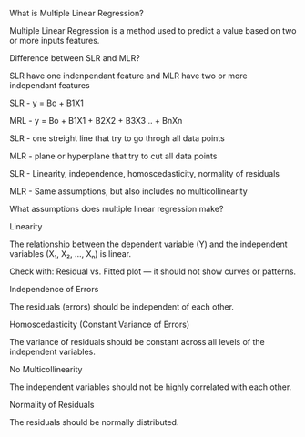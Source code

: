What is Multiple Linear Regression?

Multiple Linear Regression is a method used to predict a value based on two or more inputs features.

Difference between SLR and MLR?

SLR have one indenpendant feature and MLR have two or more independant features

SLR - y = Bo + B1X1

MRL - y = Bo + B1X1 + B2X2 + B3X3 .. + BnXn

SLR - one streight line that try to go throgh all data points

MLR - plane or hyperplane that try to cut all data points

SLR - Linearity, independence, homoscedasticity, normality of residuals

MLR - Same assumptions, but also includes no multicollinearity


What assumptions does multiple linear regression make?

Linearity

The relationship between the dependent variable (Y) and the independent variables (X₁, X₂, ..., Xₙ) is linear.

Check with: Residual vs. Fitted plot — it should not show curves or patterns.

Independence of Errors

The residuals (errors) should be independent of each other.

Homoscedasticity (Constant Variance of Errors)

The variance of residuals should be constant across all levels of the independent variables.

No Multicollinearity

The independent variables should not be highly correlated with each other.

Normality of Residuals

The residuals should be normally distributed.

